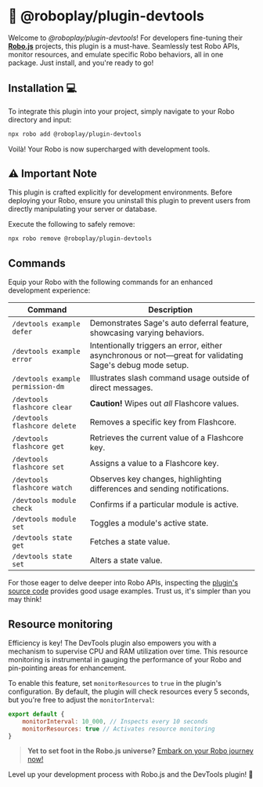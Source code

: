 # 🚀 @roboplay/plugin-devtools

Welcome to _@roboplay/plugin-devtools_! For developers fine-tuning their **[Robo.js](https://github.com/Wave-Play/robo)** projects, this plugin is a must-have. Seamlessly test Robo APIs, monitor resources, and emulate specific Robo behaviors, all in one package. Just install, and you're ready to go!

## Installation 💻

To integrate this plugin into your project, simply navigate to your Robo directory and input:

```bash
npx robo add @roboplay/plugin-devtools
```

Voilà! Your Robo is now supercharged with development tools.

## ⚠️ Important Note
This plugin is crafted explicitly for development environments. Before deploying your Robo, ensure you uninstall this plugin to prevent users from directly manipulating your server or database.

Execute the following to safely remove:

```bash
npx robo remove @roboplay/plugin-devtools
```

## Commands

Equip your Robo with the following commands for an enhanced development experience:

| Command                           | Description                                                                                               |
| --------------------------------- | --------------------------------------------------------------------------------------------------------- |
| `/devtools example defer`         | Demonstrates Sage's auto deferral feature, showcasing varying behaviors.                                  |
| `/devtools example error`         | Intentionally triggers an error, either asynchronous or not—great for validating Sage's debug mode setup. |
| `/devtools example permission-dm` | Illustrates slash command usage outside of direct messages.                                               |
| `/devtools flashcore clear`       | **Caution!** Wipes out _all_ Flashcore values.                                                            |
| `/devtools flashcore delete`      | Removes a specific key from Flashcore.                                                                    |
| `/devtools flashcore get`         | Retrieves the current value of a Flashcore key.                                                           |
| `/devtools flashcore set`         | Assigns a value to a Flashcore key.                                                                       |
| `/devtools flashcore watch`       | Observes key changes, highlighting differences and sending notifications.                                 |
| `/devtools module check`          | Confirms if a particular module is active.                                                                |
| `/devtools module set`            | Toggles a module's active state.                                                                          |
| `/devtools state get`             | Fetches a state value.                                                                                    |
| `/devtools state set`             | Alters a state value.                                                                                     |

For those eager to delve deeper into Robo APIs, inspecting the [plugin's source code](https://github.com/Wave-Play/robo.js/tree/main/packages/plugin-devtools) provides good usage examples. Trust us, it's simpler than you may think!

## Resource monitoring

Efficiency is key! The DevTools plugin also empowers you with a mechanism to supervise CPU and RAM utilization over time. This resource monitoring is instrumental in gauging the performance of your Robo and pin-pointing areas for enhancement.

To enable this feature, set `monitorResources` to `true` in the plugin's configuration. By default, the plugin will check resources every 5 seconds, but you're free to adjust the `monitorInterval`:

```js
export default {
	monitorInterval: 10_000, // Inspects every 10 seconds
	monitorResources: true // Activates resource monitoring
}
```

> **Yet to set foot in the Robo.js universe?** [Embark on your Robo journey now!](https://docs.roboplay.dev/docs/getting-started)

Level up your development process with Robo.js and the DevTools plugin! 🚀
